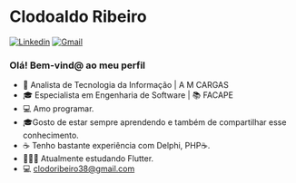 # Clodoaldo Ribeiro

[![Linkedin](https://img.shields.io/badge/LinkedIn-blue?style=for-the-badge&logo=Linkedin)](https://www.linkedin.com/in/clodoaldo-ribeiro-2a3049a6/)
[![Gmail](https://img.shields.io/badge/-Gmail-c14438?style=for-the-badge&logo=Gmail&logoColor=white&link=mailto:clodoribeiro38@gmail.com)](mailto:clodoribeiro38@gmail.com)



### Olá! Bem-vind@ ao meu perfil

- 👷 Analista de Tecnologia da Informação | A M CARGAS
- 🎓 Especialista em Engenharia de Software | 📚 FACAPE
- 💻 Amo programar.
- 🎓Gosto de estar sempre aprendendo e também de compartilhar esse conhecimento.
- ☕ Tenho bastante experiência com Delphi, PHP☕.
- 👨🏻‍💻 Atualmente estudando Flutter.
- 💻 clodoribeiro38@gmail.com
